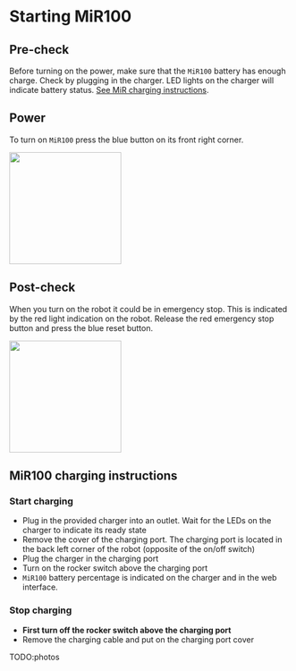 # Starting MiR100

## Pre-check
Before turning on the power, make sure that the `MiR100` battery has enough charge. Check by plugging in the charger. LED lights on the charger will indicate battery status. [See MiR charging instructions](#mir100-charging-instructions).

## Power
To turn on `MiR100` press the blue button on its front right corner.

<img src="../img/on_off_button.jpg" style="height:200px" > 

## Post-check
When you turn on the robot it could be in emergency stop. This is indicated by the red light indication on the robot. Release the red emergency stop button and press the blue reset button.

<img src="../img/e_stop.jpg" style="height:200px" > 

## MiR100 charging instructions
### Start charging
- Plug in the provided charger into an outlet. Wait for the LEDs on the charger to indicate its ready state
- Remove the cover of the charging port. The charging port is located in the back left corner of the robot (opposite of the on/off switch)
- Plug the charger in the charging port
- Turn on the rocker switch above the charging port
- `MiR100` battery percentage is indicated on the charger and in the web interface.  

### Stop charging
- **First turn off the rocker switch above the charging port**
- Remove the charging cable and put on the charging port cover

TODO:photos